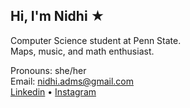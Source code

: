 Hi, I'm Nidhi ★
---
Computer Science student at Penn State.\
Maps, music, and math enthusiast.

Pronouns: she/her\
Email: nidhi.adms@gmail.com\
[Linkedin](https://www.linkedin.com/in/nidhiswamy) •
[Instagram](https://www.instagram.com/nidhiswamyy/)
